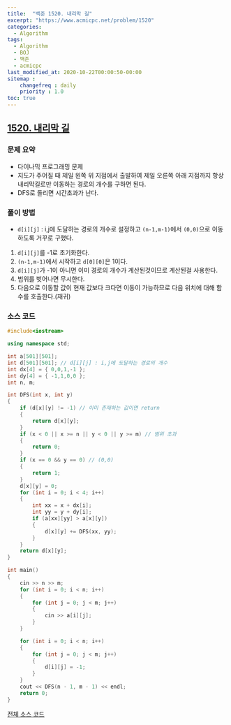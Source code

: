 ```yaml
---
title:  "백준 1520. 내리막 길"
excerpt: "https://www.acmicpc.net/problem/1520"
categories:
  - Algorithm
tags:
  - Algorithm
  - BOJ
  - 백준
  - acmicpc
last_modified_at: 2020-10-22T00:00:50-00:00
sitemap :
    changefreq : daily
    priority : 1.0
toc: true
---
```


## [1520. 내리막 길](https://www.acmicpc.net/problem/1520)
### 문제 요약
- 다이나믹 프로그래밍 문제
- 지도가 주어질 때 제일 왼쪽 위 지점에서 출발하여 제일 오른쪽 아래 지점까지 항상 내리막길로만 이동하는 경로의 개수를 구하면 된다.
- DFS로 돌리면 시간초과가 난다.

### 풀이 방법
- `d[i][j]` : i,j에 도달하는 경로의 개수로 설정하고 `(n-1,m-1)`에서 `(0,0)`으로 이동하도록 거꾸로 구했다.

1. `d[i][j]`를 -1로 초기화한다.
2. `(n-1,m-1)`에서 시작하고 `d[0][0]`은 1이다.
3. `d[i][j]`가 -1이 아니면 이미 경로의 개수가 계산된것이므로 계산된걸 사용한다.
4. 범위를 벗어나면 무시한다.
5. 다음으로 이동할 값이 현재 값보다 크다면 이동이 가능하므로 다음 위치에 대해 함수를 호출한다.(재귀)

### 소스 코드
```cpp
#include<iostream>

using namespace std;

int a[501][501];
int d[501][501]; // d[i][j] : i,j에 도달하는 경로의 개수
int dx[4] = { 0,0,1,-1 };
int dy[4] = { -1,1,0,0 };
int n, m;

int DFS(int x, int y)
{
    if (d[x][y] != -1) // 이미 존재하는 값이면 return
    {
        return d[x][y];
    }
    if (x < 0 || x >= n || y < 0 || y >= m) // 범위 초과
    {
        return 0;
    }
    if (x == 0 && y == 0) // (0,0)
    {
        return 1;
    }
    d[x][y] = 0;
    for (int i = 0; i < 4; i++)
    {
        int xx = x + dx[i];
        int yy = y + dy[i];
        if (a[xx][yy] > a[x][y])
        {
            d[x][y] += DFS(xx, yy);
        }
    }
    return d[x][y];
}

int main()
{
    cin >> n >> m;
    for (int i = 0; i < n; i++)
    {
        for (int j = 0; j < m; j++)
        {
            cin >> a[i][j];
        }
    }

    for (int i = 0; i < n; i++)
    {
        for (int j = 0; j < m; j++)
        {
            d[i][j] = -1;
        }
    }
    cout << DFS(n - 1, m - 1) << endl;
    return 0;
}

```

[전체 소스 코드](https://github.com/tdm1223/Algorithm/blob/master/acmicpc.net/source/1520.cpp)